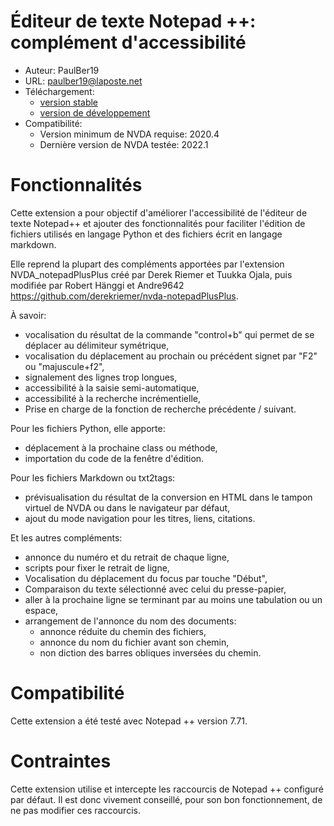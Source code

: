 # Éditeur de texte Notepad ++: complément d'accessibilité #
* Auteur: PaulBer19
* URL: paulber19@laposte.net
* Téléchargement:
	* [version stable][1]
	* [version de développement][2]
* Compatibilité:
	* Version minimum de NVDA requise: 2020.4
	* Dernière version de NVDA testée: 2022.1


# Fonctionnalités #

Cette extension a pour objectif d'améliorer l'accessibilité de l'éditeur de texte Notepad++ et ajouter des fonctionnalités pour faciliter l'édition de fichiers utilisés en langage Python et des fichiers écrit en langage markdown.

Elle reprend la plupart des compléments apportées par l'extension NVDA_notepadPlusPlus créé par Derek Riemer et Tuukka Ojala, puis modifiée par Robert Hänggi et Andre9642 <https://github.com/derekriemer/nvda-notepadPlusPlus>.

À savoir:

* vocalisation du résultat de la commande "control+b" qui permet de se déplacer au délimiteur symétrique,
* vocalisation du déplacement au prochain ou précédent signet par "F2" ou "majuscule+f2",
* signalement des lignes trop longues,
* accessibilité à la saisie semi-automatique,
* accessibilité à la recherche incrémentielle,
* Prise en charge de la fonction de recherche précédente / suivant.


Pour les fichiers Python, elle apporte:

* déplacement à la prochaine class ou méthode,
* importation du code de la fenêtre d'édition.


Pour les fichiers Markdown ou txt2tags:

* prévisualisation du résultat de la conversion en HTML dans le tampon virtuel de NVDA ou dans le navigateur par défaut,
* ajout du mode navigation pour les titres, liens, citations.



Et les autres compléments:

* annonce du numéro et du retrait de chaque ligne,
* scripts pour fixer le retrait de ligne,
* Vocalisation du déplacement du focus par touche "Début",
* Comparaison du texte sélectionné avec celui du presse-papier,
* aller à la prochaine ligne se terminant par au moins une tabulation ou un espace,
* arrangement de l'annonce du nom des documents:
	* annonce réduite du chemin des fichiers,
	* annonce du nom du fichier avant son chemin,
	* non diction des barres obliques inversées du chemin.


# Compatibilité #
Cette extension a été testé avec Notepad ++ version 7.71.


# Contraintes #
Cette extension utilise et intercepte les raccourcis de Notepad ++ configuré par défaut. Il est donc vivement conseillé, pour son bon fonctionnement, de ne pas modifier ces raccourcis.


[1]: https://github.com/paulber007/AllMyNVDAAddons/raw/notepadPlusPlusAccessEnhancement/notepadPlusPlusAccessEnhancement/notepadPlusPlusAccessEnhancement-2.2.nvda-addon
[2]: https://github.com/paulber007/AllMyNVDAAddons/tree/master/notepadPlusPlusAccessEnhancement/dev
